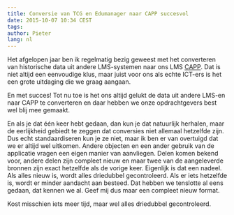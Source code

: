 ```yaml
---
title: Conversie van TCG en Edumanager naar CAPP succesvol
date: 2015-10-07 10:34 CEST
tags:
author: Pieter
lang: nl
---
```



Het afgelopen jaar ben ik regelmatig bezig geweest met het converteren van historische data uit andere LMS-systemen naar ons LMS [CAPP](http://www.defacto.nl/capp). Dat is niet altijd een eenvoudige klus, maar juist voor ons als echte ICT-ers is het een grote uitdaging die we graag aangaan.

En met succes! Tot nu toe is het ons altijd gelukt de data uit andere LMS-en naar CAPP te converteren en daar hebben we onze opdrachtgevers best wel blij mee gemaakt.

En als je dat één keer hebt gedaan, dan kun je dat natuurlijk herhalen, maar de eerlijkheid gebiedt te zeggen dat conversies niet allemaal hetzelfde zijn. Dus echt standaardiseren kun je ze niet, maar ik ben er van overtuigd dat we er altijd wel uitkomen. Andere objecten en een ander gebruik van de applicatie vragen een eigen manier van aanvliegen. Delen komen bekend voor, andere delen zijn compleet nieuw en maar twee van de aangeleverde bronnen zijn exact hetzelfde als de vorige keer. Eigenlijk is dat een nadeel. Als alles nieuw is, wordt alles driedubbel gecontroleerd. Als er iets hetzelfde is, wordt er minder aandacht aan besteed. Dat hebben we tenslotte al eens gedaan, dat kennen we al. Geef mij dus maar een compleet nieuw format.

Kost misschien iets meer tijd, maar wel alles driedubbel gecontroleerd.
